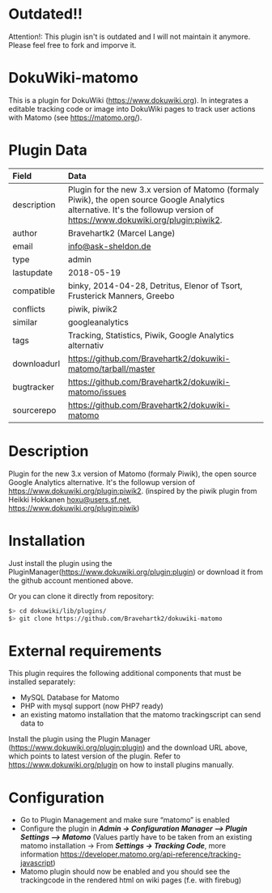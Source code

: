 # Outdated!!
Attention!: This plugin isn't is outdated and I will not maintain it anymore. Please feel free to fork and imporve it. 

DokuWiki-matomo
===============

This is a plugin for DokuWiki (https://www.dokuwiki.org). In integrates a editable tracking code or image into DokuWiki pages to track user actions with Matomo (see https://matomo.org/).

Plugin Data
===============

Field        | Data
:------------|:--------------------------------------------------------------------------------------
description  | Plugin for the new 3.x version of Matomo (formaly Piwik), the open source Google Analytics alternative. It's the followup version of https://www.dokuwiki.org/plugin:piwik2.
author       | Bravehartk2 (Marcel Lange)
email        | info@ask-sheldon.de
type         | admin
lastupdate   | 2018-05-19
compatible   | binky, 2014-04-28, Detritus, Elenor of Tsort, Frusterick Manners, Greebo
conflicts    | piwik, piwik2
similar      | googleanalytics
tags         | Tracking, Statistics, Piwik, Google Analytics alternativ
downloadurl  | https://github.com/Bravehartk2/dokuwiki-matomo/tarball/master
bugtracker   | https://github.com/Bravehartk2/dokuwiki-matomo/issues
sourcerepo   | https://github.com/Bravehartk2/dokuwiki-matomo

Description
===============
Plugin for the new 3.x version of Matomo (formaly Piwik), the open source Google Analytics alternative. It's the followup version of https://www.dokuwiki.org/plugin:piwik2. 
(inspired by the piwik plugin from Heikki Hokkanen <hoxu@users.sf.net>, https://www.dokuwiki.org/plugin:piwik)

Installation
===============
Just install the plugin using the PluginManager(https://www.dokuwiki.org/plugin:plugin) or download it from the github account mentioned above.

Or you can clone it directly from repository:
```bash
$> cd dokuwiki/lib/plugins/
$> git clone https://github.com/Bravehartk2/dokuwiki-matomo
```

External requirements
===============

This plugin requires the following additional components that must be installed separately:

  * MySQL Database for Matomo
  * PHP with mysql support (now PHP7 ready)
  * an existing matomo installation that the matomo trackingscript can send data to

Install the plugin using the Plugin Manager (https://www.dokuwiki.org/plugin:plugin) and the download URL above, which points to latest version of the plugin. Refer to https://www.dokuwiki.org/plugin on how to install plugins manually.

Configuration
===============
  - Go to Plugin Management and make sure “matomo” is enabled
  - Configure the plugin in ***Admin -> Configuration Manager –> Plugin Settings –> Matomo*** (Values partly have to be taken from an existing matomo installation -> From ***Settings -> Tracking Code***, more information https://developer.matomo.org/api-reference/tracking-javascript)
  - Matomo plugin should now be enabled and you should see the trackingcode in the rendered html on wiki pages (f.e. with firebug)
